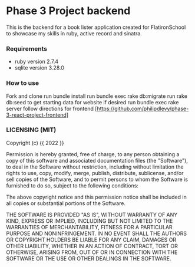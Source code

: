 # Phase 3 Project backend
This is the backend for a book lister application created for FlatironSchool to showcase my skills in ruby, active record and sinatra. 

### Requirements
* ruby version 2.7.4
* sqlite version 3.28.0


### How to use
Fork and clone
run bundle install
run bundle exec rake db:migrate
run rake db:seed to get starting data for website if desired
run bundle exec rake server
follow directions for frontend [https://github.com/philipdlevy/phase-3-react-project-frontend]


### LICENSING (MIT)
Copyright (c) {{ 2022 }} 

Permission is hereby granted, free of charge, to any person obtaining
a copy of this software and associated documentation files (the
"Software"), to deal in the Software without restriction, including
without limitation the rights to use, copy, modify, merge, publish,
distribute, sublicense, and/or sell copies of the Software, and to
permit persons to whom the Software is furnished to do so, subject to
the following conditions:

The above copyright notice and this permission notice shall be
included in all copies or substantial portions of the Software.

THE SOFTWARE IS PROVIDED "AS IS", WITHOUT WARRANTY OF ANY KIND,
EXPRESS OR IMPLIED, INCLUDING BUT NOT LIMITED TO THE WARRANTIES OF
MERCHANTABILITY, FITNESS FOR A PARTICULAR PURPOSE AND
NONINFRINGEMENT. IN NO EVENT SHALL THE AUTHORS OR COPYRIGHT HOLDERS BE
LIABLE FOR ANY CLAIM, DAMAGES OR OTHER LIABILITY, WHETHER IN AN ACTION
OF CONTRACT, TORT OR OTHERWISE, ARISING FROM, OUT OF OR IN CONNECTION
WITH THE SOFTWARE OR THE USE OR OTHER DEALINGS IN THE SOFTWARE.